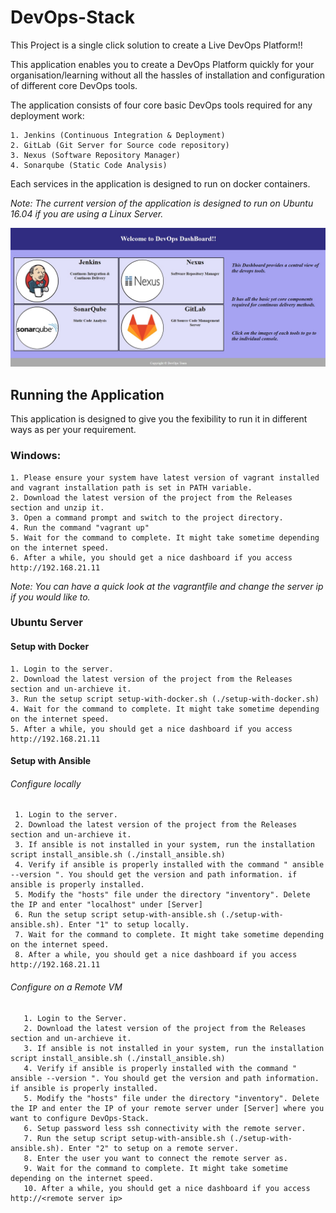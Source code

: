 # DevOps-Stack
This Project is a single click solution to create a Live DevOps Platform!! 

This application enables you to create a DevOps Platform quickly for your organisation/learning without all the hassles of installation and configuration of different core DevOps tools.

The application consists of four core basic DevOps tools required for any deployment work:

    1. Jenkins (Continuous Integration & Deployment)
    2. GitLab (Git Server for Source code repository)
    3. Nexus (Software Repository Manager)
    4. Sonarqube (Static Code Analysis)

Each services in the application is designed to run on docker containers.

*Note: The current version of the application is designed to run on Ubuntu 16.04 if you are using a Linux Server.*

![Dashboard](https://github.com/deyrakesh85/Docker/blob/develop/devops-dashboard.jpg)


## Running the Application ##

This application is designed to give you the fexibility to run it in different ways as per your requirement.

### Windows: ###

    1. Please ensure your system have latest version of vagrant installed and vagrant installation path is set in PATH variable.
    2. Download the latest version of the project from the Releases section and unzip it.
    3. Open a command prompt and switch to the project directory.
    4. Run the command "vagrant up"
    5. Wait for the command to complete. It might take sometime depending on the internet speed.
    6. After a while, you should get a nice dashboard if you access http://192.168.21.11
    
   *Note: You can have a quick look at the vagrantfile and change the server ip if you would like to.*
   
### Ubuntu Server ###

  #### Setup with Docker ####
  
    1. Login to the server.
    2. Download the latest version of the project from the Releases section and un-archieve it.
    3. Run the setup script setup-with-docker.sh (./setup-with-docker.sh)
    4. Wait for the command to complete. It might take sometime depending on the internet speed.
    5. After a while, you should get a nice dashboard if you access http://192.168.21.11
  
  #### Setup with Ansible ####
   ###### Configure locally ######
     
     1. Login to the server.
     2. Download the latest version of the project from the Releases section and un-archieve it.
     3. If ansible is not installed in your system, run the installation script install_ansible.sh (./install_ansible.sh)
     4. Verify if ansible is properly installed with the command " ansible --version ". You should get the version and path information. if ansible is properly installed.
     5. Modify the "hosts" file under the directory "inventory". Delete the IP and enter "localhost" under [Server]  
     6. Run the setup script setup-with-ansible.sh (./setup-with-ansible.sh). Enter "1" to setup locally.
     7. Wait for the command to complete. It might take sometime depending on the internet speed.
     8. After a while, you should get a nice dashboard if you access http://192.168.21.11
     
   ###### Configure on a Remote VM ###### 

       1. Login to the Server.
       2. Download the latest version of the project from the Releases section and un-archieve it.
       3. If ansible is not installed in your system, run the installation script install_ansible.sh (./install_ansible.sh)
       4. Verify if ansible is properly installed with the command " ansible --version ". You should get the version and path information. if ansible is properly installed.
       5. Modify the "hosts" file under the directory "inventory". Delete the IP and enter the IP of your remote server under [Server] where you want to configure DevOps-Stack.
       6. Setup password less ssh connectivity with the remote server.
       7. Run the setup script setup-with-ansible.sh (./setup-with-ansible.sh). Enter "2" to setup on a remote server.
       8. Enter the user you want to connect the remote server as.
       9. Wait for the command to complete. It might take sometime depending on the internet speed.
       10. After a while, you should get a nice dashboard if you access http://<remote server ip>
       
       
